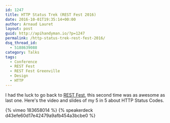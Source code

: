 ```yaml
---
id: 1247
title: HTTP Status Trek (REST Fest 2016)
date: 2016-10-01T19:35:14+00:00
author: Arnaud Lauret
layout: post
guid: http://apihandyman.io/?p=1247
permalink: /http-status-trek-rest-fest-2016/
dsq_thread_id:
  - 5188639088
category: Talks
tags:
  - Conference
  - REST Fest
  - REST Fest Greenville
  - Design
  - HTTP
---
```

I had the luck to go back to [REST Fest](http://www.restfest.org/), this second time was as awesome as last one. Here's the video and slides of my 5 in 5 about HTTP Status Codes.
  
{% vimeo 183658014 %}
{% speakerdeck d43efe60d17e42479a9afb454a3bcbe0 %}